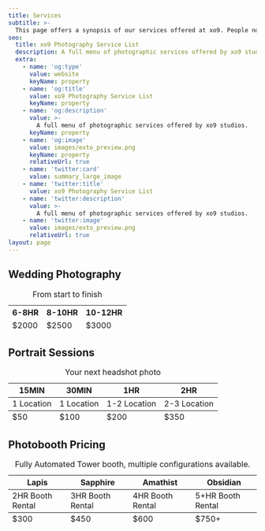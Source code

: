 ```yaml
---
title: Services
subtitle: >-
  This page offers a synopsis of our services offered at xo9. People note that confirmation of availability is required prior to booking, and that all services within 90 days require payment in full. Please contact us today for a reservation.
seo:
  title: xo9 Photography Service List
  description: A full menu of photographic services offered by xo9 studios.
  extra:
    - name: 'og:type'
      value: website
      keyName: property
    - name: 'og:title'
      value: xo9 Photography Service List
      keyName: property
    - name: 'og:description'
      value: >-
        A full menu of photographic services offered by xo9 studios.
      keyName: property
    - name: 'og:image'
      value: images/exto_preview.png
      keyName: property
      relativeUrl: true
    - name: 'twitter:card'
      value: summary_large_image
    - name: 'twitter:title'
      value: xo9 Photography Service List
    - name: 'twitter:description'
      value: >-
        A full menu of photographic services offered by xo9 studios.
    - name: 'twitter:image'
      value: images/exto_preview.png
      relativeUrl: true
layout: page
---
```


## Wedding Photography 
<table>
    <caption>From start to finish</caption>
  <thead>
    <tr>
      <th>6-8HR</th>
      <th>8-10HR</th>
      <th>10-12HR</th>
    </tr>
  </thead>
  <tfoot>
    <tr>
      <td>$2000</td>
      <td>$2500</td>
      <td>$3000</td>
    </tr>
  </tfoot>
</table>

## Portrait Sessions
<table>
    <caption>Your next headshot photo</caption>
  <thead>
    <tr>
      <th>15MIN</th>
      <th>30MIN</th>
      <th>1HR</th>
      <th>2HR</th>
    </tr>
  </thead>
  <tbody>
    <tr>
      <td>1 Location</td>
      <td>1 Location</td>
      <td>1-2 Location</td>
      <td>2-3 Location</td>
    </tr>
  </tbody>
  <tfoot>
    <tr>
      <td>$50</td>
      <td>$100</td>
      <td>$200</td>
      <td>$350</td>
    </tr>
  </tfoot>
</table>

## Photobooth Pricing 

<table>
    <caption>Fully Automated Tower booth, multiple configurations available. </caption>
  <thead>
    <tr>
      <th>Lapis</th>
      <th>Sapphire</th>
      <th>Amathist</th>
      <th>Obsidian</th>
    </tr>
  </thead>
  <tbody>
    <tr>
      <td>2HR Booth Rental</td>
      <td>3HR Booth Rental</td>
      <td>4HR Booth Rental</td>
      <td>5+HR Booth Rental</td>
    </tr>
  </tbody>
  <tfoot>
    <tr>
      <td>$300</td>
      <td>$450</td>
      <td>$600</td>
      <td>$750+</td>
    </tr>
  </tfoot>
</table>
